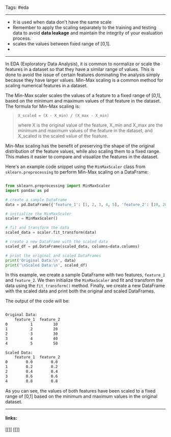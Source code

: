 
Tags: #eda 

------------------------------------------
- It is used when data don't have the same scale
- Remember to apply the scaling separately to the training and testing data to avoid **data leakage** and maintain the integrity of your evaluation process.
- scales the values between fixed range of [0,1]. 
- 
----------
In EDA (Exploratory Data Analysis), it is common to normalize or scale the features in a dataset so that they have a similar range of values. This is done to avoid the issue of certain features dominating the analysis simply because they have larger values. Min-Max scaling is a common method for scaling numerical features in a dataset.

The Min-Max scaler scales the values of a feature to a fixed range of [0,1], based on the minimum and maximum values of that feature in the dataset. The formula for Min-Max scaling is:

>`X_scaled = (X - X_min) / (X_max - X_min)`
>
>where X is the original value of the feature, X_min and X_max are the minimum and maximum values of the feature in the dataset, and X_scaled is the scaled value of the feature.

Min-Max scaling has the benefit of preserving the shape of the original distribution of the feature values, while also scaling them to a fixed range. This makes it easier to compare and visualize the features in the dataset.

Here's an example code snippet using the `MinMaxScaler` class from `sklearn.preprocessing` to perform Min-Max scaling on a DataFrame:

```python

from sklearn.preprocessing import MinMaxScaler
import pandas as pd

# create a sample DataFrame
data = pd.DataFrame({'feature_1': [1, 2, 3, 4, 5], 'feature_2': [10, 20, 30, 40, 50]})

# initialize the MinMaxScaler
scaler = MinMaxScaler()

# fit and transform the data
scaled_data = scaler.fit_transform(data)

# create a new DataFrame with the scaled data
scaled_df = pd.DataFrame(scaled_data, columns=data.columns)

# print the original and scaled DataFrames
print('Original Data:\n', data)
print('\nScaled Data:\n', scaled_df)

```


In this example, we create a sample DataFrame with two features, `feature_1` and `feature_2`. We then initialize the `MinMaxScaler` and fit and transform the data using the `fit_transform()` method. Finally, we create a new DataFrame with the scaled data and print both the original and scaled DataFrames.

The output of the code will be:

```Markdown

Original Data:
    feature_1  feature_2
0          1         10
1          2         20
2          3         30
3          4         40
4          5         50

Scaled Data:
    feature_1  feature_2
0        0.0        0.0
1        0.2        0.2
2        0.4        0.4
3        0.6        0.6
4        0.8        0.8

```

As you can see, the values of both features have been scaled to a fixed range of [0,1] based on the minimum and maximum values in the original dataset.


---------------------
#### links:
[[]]
[[]]